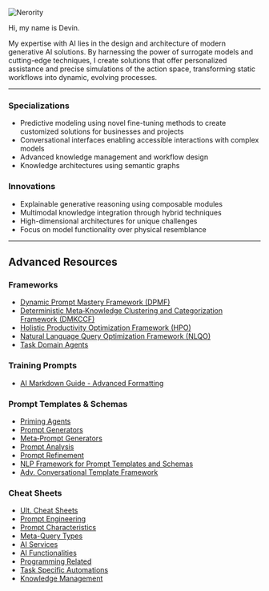 ![Nerority](https://github.com/nerority/Advanced-GPTs/assets/80237923/e99891a8-9645-4e9b-a22c-7fca73177882)

Hi, my name is Devin.

My expertise with AI lies in the design and architecture of modern generative AI solutions. By harnessing the power of surrogate models and cutting-edge techniques, I create solutions that offer personalized assistance and precise simulations of the action space, transforming static workflows into dynamic, evolving processes.

---

### Specializations

- Predictive modeling using novel fine-tuning methods to create customized solutions for businesses and projects
- Conversational interfaces enabling accessible interactions with complex models
- Advanced knowledge management and workflow design
- Knowledge architectures using semantic graphs

### Innovations

- Explainable generative reasoning using composable modules
- Multimodal knowledge integration through hybrid techniques
- High-dimensional architectures for unique challenges
- Focus on model functionality over physical resemblance

---

## Advanced Resources

### Frameworks

- [Dynamic Prompt Mastery Framework (DPMF)](https://github.com/nerority/AI-Portfolio/wiki/FW-%7C-Dynamic-Prompt-Mastery-Framework-(DPMF))
- [Deterministic Meta‐Knowledge Clustering and Categorization Framework (DMKCCF)](https://github.com/nerority/AI-Portfolio/wiki/FW-%7C-Deterministic-Meta%E2%80%90Knowledge-Clustering-and-Categorization-Framework-(DMKCCF))
- [Holistic Productivity Optimization Framework (HPO)](https://github.com/nerority/AI-Portfolio/wiki/FW-%7C-Holistic-Productivity-Optimization-Framework-(HPO))
- [Natural Language Query Optimization Framework (NLQO)](https://github.com/nerority/AI-Portfolio/wiki/FW-%7C-Natural-Language-Query-Optimization-Framework-(NLQO))
- [Task Domain Agents](https://github.com/nerority/AI-Portfolio/wiki/A%E2%80%90TD-%7C-Task-Domain-Agents)

### Training Prompts

- [AI Markdown Guide - Advanced Formatting](https://github.com/nerority/AI-Portfolio/wiki/G-%7C-AI-Markdown-Formatting-Guide-(AMDG))

### Prompt Templates & Schemas

- [Priming Agents](https://github.com/nerority/AI-Portfolio/wiki/PT-%7C-Priming-Agents)
- [Prompt Generators](https://github.com/nerority/AI-Portfolio/wiki/PT-%7C-Prompt-Generators)
- [Meta‐Prompt Generators](https://github.com/nerority/AI-Portfolio/wiki/PT-%7C-Meta%E2%80%90Prompt-Generators)
- [Prompt Analysis](https://github.com/nerority/AI-Portfolio/wiki/PT-%7C-Prompt-Analysis)
- [Prompt Refinement](https://github.com/nerority/AI-Portfolio/wiki/PT-%7C-Prompt-Refinement)
- [NLP Framework for Prompt Templates and Schemas](https://github.com/nerority/AI-Portfolio/wiki/R%E2%80%90PD-%7C-NLP-Framework-for-Prompt-Templates-and-Schemas)
- [Adv. Conversational Template Framework](https://github.com/nerority/AI-Portfolio/wiki/R%E2%80%90PD-%7C-Advanced-Conversational-Template-Framework-(ACTF))

### Cheat Sheets

- [Ult. Cheat Sheets](https://github.com/nerority/AI-Portfolio/wiki/R%E2%80%90CS-%7C-Ultimate-Cheat-Sheets)
- [Prompt Engineering](https://github.com/nerority/AI-Portfolio/wiki/R%E2%80%90CS-%7C-Prompt-Engineering)
- [Prompt Characteristics](https://github.com/nerority/AI-Portfolio/wiki/R%E2%80%90CS-%E2%80%90-Prompt-Characteristics)
- [Meta-Query Types](https://github.com/nerority/AI-Portfolio/wiki/R%E2%80%90CS-%E2%80%90-Meta%E2%80%90Query-Types)
- [AI Services](https://github.com/nerority/AI-Portfolio/wiki/R%E2%80%90CS-%7C-AI-Services)
- [AI Functionalities](https://github.com/nerority/AI-Portfolio/wiki/R%E2%80%90CS-%7C-AI-Functionalities)
- [Programming Related](https://github.com/nerority/AI-Portfolio/wiki/R%E2%80%90CS-%7C-Programming)
- [Task Specific Automations](https://github.com/nerority/AI-Portfolio/wiki/R%E2%80%90CS-%7C-Task-Specific-Automations)
- [Knowledge Management](https://github.com/nerority/AI-Portfolio/wiki/R%E2%80%90CS-%7C-Knowledge-Management)

